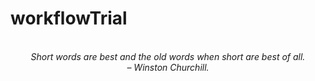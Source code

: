 # workflowTrial
<!-- QUOTE:START -->
<p align="center"><br><i>Short words are best and the old words when short are best of all.</i><br><i>– Winston Churchill.</i><br></p>
<!-- QUOTE:END -->

